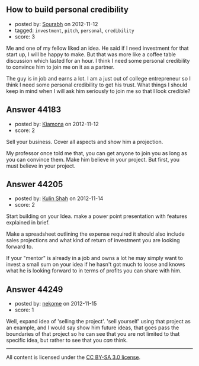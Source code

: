 ## How to build personal credibility

- posted by: [Sourabh](https://stackexchange.com/users/-1/19716-sourabh) on 2012-11-12
- tagged: `investment`, `pitch`, `personal`, `credibility`
- score: 3

Me and one of my fellow liked an idea. He said if I need investment for that start up, I will be happy to make. But that was more like a coffee table discussion which lasted for an hour. I think I need some personal credibility to convince him to join me on it as a partner. 

The guy is in job and earns a lot. I am a just out of college entrepreneur so I think I need some personal credibility to get his trust. What things I should keep in mind when I will ask him seriously to join me so that I look credible?


## Answer 44183

- posted by: [Kiamona](https://stackexchange.com/users/-1/21577-kiamona) on 2012-11-12
- score: 2

Sell your business. Cover all aspects and show him a projection. 

My professor once told me that, you can get anyone to join you as long as you can convince them. Make him believe in your project. But first, you must believe in your project.


## Answer 44205

- posted by: [Kulin Shah](https://stackexchange.com/users/-1/21597-kulin-shah) on 2012-11-14
- score: 2

Start building on your Idea.
make a power point presentation with features explained in brief.

Make a spreadsheet outlining the expense required
it should also include sales projections and what kind of return of investment you are looking forward to.

If your "mentor" is already in a job and owns a lot he may simply want to invest a small sum on your idea if he hasn't got much to loose and knows what he is looking forward to in terms of profits you can share with him.



## Answer 44249

- posted by: [nekome](https://stackexchange.com/users/-1/15886-nekome) on 2012-11-15
- score: 1

Well, expand idea of 'selling the project'. 'sell yourself' using that project as an example, and I would say show him future ideas, that goes pass the boundaries of that project so he can see that you are not limited to that specific idea, but rather to see that you _can_ think.



---

All content is licensed under the [CC BY-SA 3.0 license](https://creativecommons.org/licenses/by-sa/3.0/).
